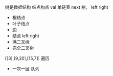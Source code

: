 树是数据结构
结点构点
val
单链表 next
树， left right
- 根结点
- 叶子结点
- 边 
- 结点 left right
- 满二叉树
- 完全二叉树

[[3],[9,20],[15,7]]
遍历 
- 一次一层 队列